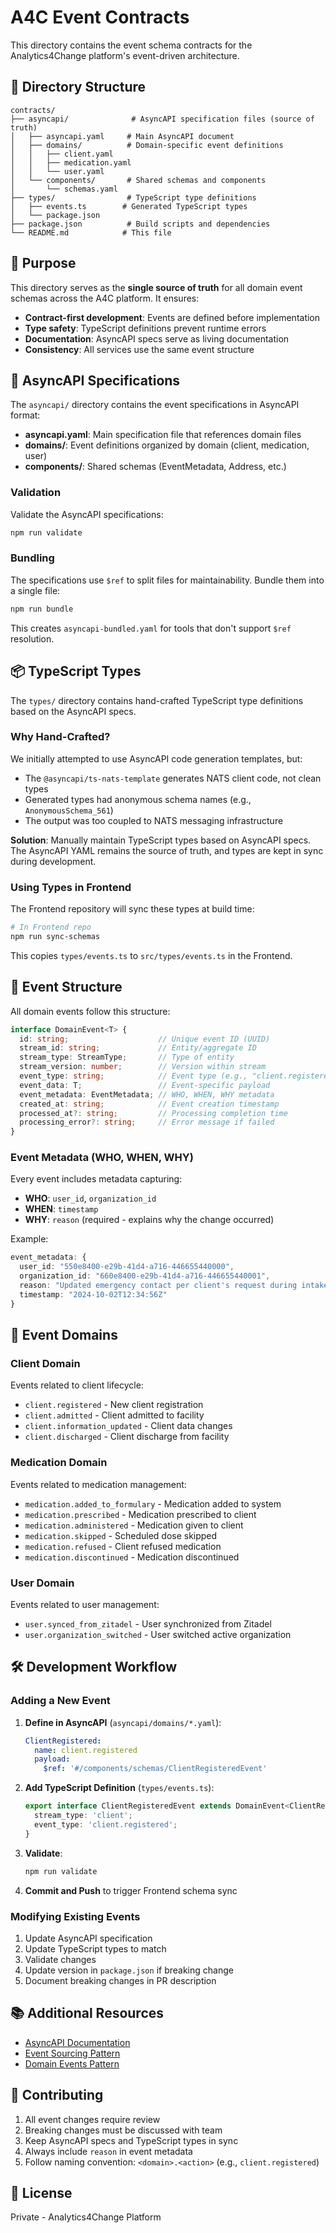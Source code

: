 # A4C Event Contracts

This directory contains the event schema contracts for the Analytics4Change platform's event-driven architecture.

## 📁 Directory Structure

```
contracts/
├── asyncapi/              # AsyncAPI specification files (source of truth)
│   ├── asyncapi.yaml     # Main AsyncAPI document
│   ├── domains/          # Domain-specific event definitions
│   │   ├── client.yaml
│   │   ├── medication.yaml
│   │   └── user.yaml
│   └── components/       # Shared schemas and components
│       └── schemas.yaml
├── types/                # TypeScript type definitions
│   ├── events.ts        # Generated TypeScript types
│   └── package.json
├── package.json          # Build scripts and dependencies
└── README.md            # This file
```

## 🎯 Purpose

This directory serves as the **single source of truth** for all domain event schemas across the A4C platform. It ensures:

- **Contract-first development**: Events are defined before implementation
- **Type safety**: TypeScript definitions prevent runtime errors
- **Documentation**: AsyncAPI specs serve as living documentation
- **Consistency**: All services use the same event structure

## 📝 AsyncAPI Specifications

The `asyncapi/` directory contains the event specifications in AsyncAPI format:

- **asyncapi.yaml**: Main specification file that references domain files
- **domains/**: Event definitions organized by domain (client, medication, user)
- **components/**: Shared schemas (EventMetadata, Address, etc.)

### Validation

Validate the AsyncAPI specifications:

```bash
npm run validate
```

### Bundling

The specifications use `$ref` to split files for maintainability. Bundle them into a single file:

```bash
npm run bundle
```

This creates `asyncapi-bundled.yaml` for tools that don't support `$ref` resolution.

## 📦 TypeScript Types

The `types/` directory contains hand-crafted TypeScript type definitions based on the AsyncAPI specs.

### Why Hand-Crafted?

We initially attempted to use AsyncAPI code generation templates, but:
- The `@asyncapi/ts-nats-template` generates NATS client code, not clean types
- Generated types had anonymous schema names (e.g., `AnonymousSchema_561`)
- The output was too coupled to NATS messaging infrastructure

**Solution**: Manually maintain TypeScript types based on AsyncAPI specs. The AsyncAPI YAML remains the source of truth, and types are kept in sync during development.

### Using Types in Frontend

The Frontend repository will sync these types at build time:

```bash
# In Frontend repo
npm run sync-schemas
```

This copies `types/events.ts` to `src/types/events.ts` in the Frontend.

## 🔄 Event Structure

All domain events follow this structure:

```typescript
interface DomainEvent<T> {
  id: string;                    // Unique event ID (UUID)
  stream_id: string;             // Entity/aggregate ID
  stream_type: StreamType;       // Type of entity
  stream_version: number;        // Version within stream
  event_type: string;            // Event type (e.g., "client.registered")
  event_data: T;                 // Event-specific payload
  event_metadata: EventMetadata; // WHO, WHEN, WHY metadata
  created_at: string;            // Event creation timestamp
  processed_at?: string;         // Processing completion time
  processing_error?: string;     // Error message if failed
}
```

### Event Metadata (WHO, WHEN, WHY)

Every event includes metadata capturing:

- **WHO**: `user_id`, `organization_id`
- **WHEN**: `timestamp`
- **WHY**: `reason` (required - explains why the change occurred)

Example:
```typescript
event_metadata: {
  user_id: "550e8400-e29b-41d4-a716-446655440000",
  organization_id: "660e8400-e29b-41d4-a716-446655440001",
  reason: "Updated emergency contact per client's request during intake",
  timestamp: "2024-10-02T12:34:56Z"
}
```

## 🎨 Event Domains

### Client Domain

Events related to client lifecycle:

- `client.registered` - New client registration
- `client.admitted` - Client admitted to facility
- `client.information_updated` - Client data changes
- `client.discharged` - Client discharge from facility

### Medication Domain

Events related to medication management:

- `medication.added_to_formulary` - Medication added to system
- `medication.prescribed` - Medication prescribed to client
- `medication.administered` - Medication given to client
- `medication.skipped` - Scheduled dose skipped
- `medication.refused` - Client refused medication
- `medication.discontinued` - Medication discontinued

### User Domain

Events related to user management:

- `user.synced_from_zitadel` - User synchronized from Zitadel
- `user.organization_switched` - User switched active organization

## 🛠️ Development Workflow

### Adding a New Event

1. **Define in AsyncAPI** (`asyncapi/domains/*.yaml`):
   ```yaml
   ClientRegistered:
     name: client.registered
     payload:
       $ref: '#/components/schemas/ClientRegisteredEvent'
   ```

2. **Add TypeScript Definition** (`types/events.ts`):
   ```typescript
   export interface ClientRegisteredEvent extends DomainEvent<ClientRegistrationData> {
     stream_type: 'client';
     event_type: 'client.registered';
   }
   ```

3. **Validate**:
   ```bash
   npm run validate
   ```

4. **Commit and Push** to trigger Frontend schema sync

### Modifying Existing Events

1. Update AsyncAPI specification
2. Update TypeScript types to match
3. Validate changes
4. Update version in `package.json` if breaking change
5. Document breaking changes in PR description

## 📚 Additional Resources

- [AsyncAPI Documentation](https://www.asyncapi.com/docs)
- [Event Sourcing Pattern](https://martinfowler.com/eaaDev/EventSourcing.html)
- [Domain Events Pattern](https://docs.microsoft.com/en-us/dotnet/architecture/microservices/microservice-ddd-cqrs-patterns/domain-events-design-implementation)

## 🤝 Contributing

1. All event changes require review
2. Breaking changes must be discussed with team
3. Keep AsyncAPI specs and TypeScript types in sync
4. Always include `reason` in event metadata
5. Follow naming convention: `<domain>.<action>` (e.g., `client.registered`)

## 📄 License

Private - Analytics4Change Platform
